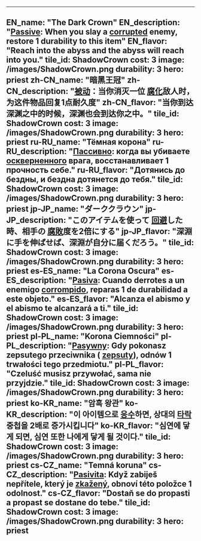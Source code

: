 ---

EN_name: "The Dark Crown"
EN_description: "<u>Passive</u>: When you slay a  <u>corrupted</u> enemy, restore 1 durability to this item"
EN_flavor: "Reach into the abyss and the abyss will reach into you."
tile_id: ShadowCrown
cost: 3
image: /images/ShadowCrown.png
durability: 3
hero: priest
zh-CN_name: "暗黑王冠"
zh-CN_description: "<u>被动</u>：当你消灭一位 <u>腐化</u>敌人时，为这件物品回复1点耐久度"
zh-CN_flavor: "当你到达深渊之中的时候，深渊也会到达你之中。"
tile_id: ShadowCrown
cost: 3
image: /images/ShadowCrown.png
durability: 3
hero: priest
ru-RU_name: "Тёмная корона"
ru-RU_description: "<u>Пассивно</u>: когда вы убиваете  <u>оскверненного</u> врага, восстанавливает 1 прочность себе."
ru-RU_flavor: "Дотянись до бездны, и бездна дотянется до тебя."
tile_id: ShadowCrown
cost: 3
image: /images/ShadowCrown.png
durability: 3
hero: priest
jp-JP_name: "ダーククラウン"
jp-JP_description: "このアイテムを使って <u>回避</u>した時、相手の <u>腐敗</u>度を2倍にする"
jp-JP_flavor: "深淵に手を伸ばせば、深淵が自分に届くだろう。"
tile_id: ShadowCrown
cost: 3
image: /images/ShadowCrown.png
durability: 3
hero: priest
es-ES_name: "La Corona Oscura"
es-ES_description: "<u>Pasiva</u>: Cuando derrotes a un enemigo  <u>corrompido</u>, reparas 1 de durabilidad a este objeto."
es-ES_flavor: "Alcanza el abismo y el abismo te alcanzará a ti."
tile_id: ShadowCrown
cost: 3
image: /images/ShadowCrown.png
durability: 3
hero: priest
pl-PL_name: "Korona Ciemności"
pl-PL_description: "<u>Pasywny</u>: Gdy pokonasz zepsutego przeciwnika ( <u>zepsuty</u>), odnów 1 trwałości tego przedmiotu."
pl-PL_flavor: "Czeluść musisz przywołać, sama nie przyjdzie."
tile_id: ShadowCrown
cost: 3
image: /images/ShadowCrown.png
durability: 3
hero: priest
ko-KR_name: "암흑 왕관"
ko-KR_description: "이 아이템으로  <u>응수</u>하면, 상대의  <u>타락</u> 중첩을 2배로 증가시킵니다"
ko-KR_flavor: "심연에 닿게 되면, 심연 또한 나에게 닿게 될 것이다."
tile_id: ShadowCrown
cost: 3
image: /images/ShadowCrown.png
durability: 3
hero: priest
cs-CZ_name: "Temná koruna"
cs-CZ_description: "<u>Pasivita</u>: Když zabiješ nepřítele, který je  <u>zkažený</u>, obnoví této položce 1 odolnost."
cs-CZ_flavor: "Dostaň se do propasti a propast se dostane do tebe."
tile_id: ShadowCrown
cost: 3
image: /images/ShadowCrown.png
durability: 3
hero: priest
---